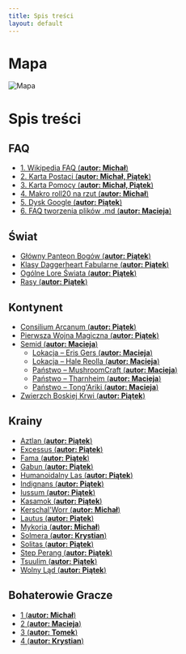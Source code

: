 ```yaml
---
title: Spis treści
layout: default
---
```


# Mapa
<div class="map-container">
	<img src="imgs/mapa.png" alt="Mapa" class="map" />
	<!-- Przykładowe markery -->
<div class="marker" style="top: 13.63%; left: 13.18%;" title="Wolny Ląd" data-link="/dh-wiki/krainy/wolny_lad.html"></div>
<div class="marker" style="top: 13.63%; left: 22.46%;" title="Solitas" data-link="/dh-wiki/krainy/solitas.html"></div>
<div class="marker" style="top: 21.98%; left: 24.41%;" title="Fama" data-link="/dh-wiki/krainy/fama.html"></div>
<div class="marker" style="top: 35.30%; left: 21.04%;" title="Excessus" data-link="/dh-wiki/krainy/excessus.html"></div>
<div class="marker" style="top: 36.89%; left: 29.79%;" title="Lautus" data-link="/dh-wiki/krainy/lautus.html"></div>
<div class="marker" style="top: 40.10%; left: 7.81%;" title="Aztlan" data-link="/dh-wiki/krainy/aztlan.html"></div>
<div class="marker" style="top: 52.12%; left: 24.90%;" title="Indignans" data-link="/dh-wiki/krainy/indignans.html"></div>
<div class="marker" style="top: 90.70%; left: 17.09%;" title="Kasamok" data-link="/dh-wiki/krainy/kasamok.html"></div>
<div class="marker" style="top: 73.45%; left: 48.83%;" title="Solmera" data-link="/dh-wiki/krainy/solmera.html"></div>
<div class="marker" style="top: 40.10%; left: 49.80%;" title="Step Perang" data-link="/dh-wiki/krainy/step_perang.html"></div>
<div class="marker" style="top: 18.79%; left: 55.15%;" title="Tsuulim" data-link="/dh-wiki/krainy/tsuulim.html"></div>
<div class="marker" style="top: 37.27%; left: 64.84%;" title="Tomek" data-link="/dh-wiki/bg/tomek/postac.html"></div>
<div class="marker" style="top: 41.66%; left: 76.17%;" title="Humanoidalny Las" data-link="/dh-wiki/krainy/humanoidalny_las.html"></div>
<div class="marker" style="top: 36.89%; left: 89.45%;" title="Gora" data-link="#"></div> <!-- brak linku -->
<div class="marker" style="top: 66.14%; left: 67.19%;" title="Mykoria" data-link="/dh-wiki/krainy/mykoria.html"></div>
<div class="marker" style="top: 93.96%; left: 79.49%;" title="Crathalon" data-link="#"></div> <!-- brak linku -->
<div class="marker" style="top: 60.14%; left: 84.21%;" title="Kerschal’Worr" data-link="/dh-wiki/krainy/kerschal_worr.html"></div>
</div>

<link rel="stylesheet" href="css/mapa.css" />
<script src="js/mapa.js"></script>

# Spis treści

## FAQ
- [1. Wikipedia FAQ (<strong>autor:  Michał</strong>)](/faq/wiki_faq.md)
- [2. Karta Postaci (<strong>autor: Michał, Piątek</strong>)](/faq/karta_postaci.md)
- [3. Karta Pomocy (<strong>autor: Michał, Piątek</strong>)](/faq/karta_pomocy.md)
- [4. Makro roll20 na rzut (<strong>autor: Michał</strong>)](/faq/makro.md)
- [5. Dysk Google (<strong>autor:  Piątek</strong>)](/faq/dysk_google.md)
- [6. FAQ tworzenia plików .md (<strong>autor:  Macieja</strong>)](/faq/md_faq.md)

## Świat
- [Główny Panteon Bogów (<strong>autor:  Piątek</strong>)](/swiat/glowny_panteon_bogow.md)
- [Klasy Daggerheart Fabularne (<strong>autor:  Piątek</strong>)](/swiat/klasy_daggerheart_fabularne.md)
- [Ogólne Lore Świata (<strong>autor:  Piątek</strong>)](/swiat/ogolne_swiat.md)
- [Rasy (<strong>autor:  Piątek</strong>)](/swiat/rasy.md)

## Kontynent
- [Consilium Arcanum (<strong>autor:  Piątek</strong>)](/kontynent/consilium_arcanum.md)
- [Pierwsza Wojna Magiczna (<strong>autor:  Piątek</strong>)](/kontynent/pierwsza_wojna_magiczna.md)
- [Semid (<strong>autor: Macieja</strong>)](/kontynent/semid.md)
	- [Lokacja – Eris Gers (<strong>autor: Macieja</strong>)](/kontynent/semid/lokacje_erisgers.md)
	- [Lokacja – Hale Reolla (<strong>autor: Macieja</strong>)](/kontynent/semid/lokacje_hale_reolla.md)
	- [Państwo – MushroomCraft (<strong>autor: Macieja</strong>)](/kontynent/semid/panstwo_mushroomcraft.md)
	- [Państwo – Tharnheim (<strong>autor: Macieja</strong>)](/kontynent/semid/panstwo_tharnheim.md)
	- [Państwo – Tong'Ariki (<strong>autor: Macieja</strong>)](/kontynent/semid/panstwo_tong_ariki.md)
- [Zwierzch Boskiej Krwi (<strong>autor:  Piątek</strong>)](/kontynent/zwierzch_boskiej_krwi.md)


## Krainy
- [Aztlan (<strong>autor: Piątek</strong>)](/krainy/aztlan.md)
- [Excessus (<strong>autor: Piątek</strong>)](/krainy/excessus.md)
- [Fama (<strong>autor: Piątek</strong>)](/krainy/fama.md)
- [Gabun (<strong>autor:  Piątek</strong>)](/krainy/gabun.md)
- [Humanoidalny Las (<strong>autor:  Piątek</strong>)](/krainy/humanoidalny_las.md)
- [Indignans (<strong>autor:  Piątek</strong>)](/krainy/indignans.md)
- [Iussum (<strong>autor:  Piątek</strong>)](/krainy/iussum.md)
- [Kasamok (<strong>autor:  Piątek</strong>)](/krainy/kasamok.md)
- [Kerschal'Worr (<strong>autor:  Michał</strong>)](/krainy/kerschal_worr.md)
- [Lautus (<strong>autor:  Piątek</strong>)](/krainy/lautus.md)
- [Mykoria (<strong>autor:  Michał</strong>)](/krainy/mykoria.md)
- [Solmera (<strong>autor:  Krystian</strong>)](/krainy/solmera.md)
- [Solitas (<strong>autor:  Piątek</strong>)](/krainy/solitas.md)
- [Step Perang (<strong>autor:  Piątek</strong>)](/krainy/step_perang.md)
- [Tsuulim (<strong>autor:  Piątek</strong>)](/krainy/tsuulim.md)
- [Wolny Ląd (<strong>autor:  Piątek</strong>)](/krainy/wolny_lad.md)

## Bohaterowie Gracze
- [1 (<strong>autor:  Michał</strong>)](/bg/michal/postac.md)
- [2 (<strong>autor:  Macieja</strong>)](/bg/macieja/postac.md)
- [3 (<strong>autor:  Tomek</strong>)](/bg/tomek/postac.md)
- [4 (<strong>autor:  Krystian</strong>)](/bg/krystian/postac.md)